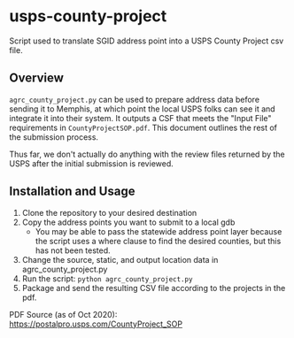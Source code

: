 # usps-county-project

Script used to translate SGID address point into a USPS County Project csv file.

## Overview

`agrc_county_project.py` can be used to prepare address data before sending it to Memphis, at which point the local USPS folks can see it and integrate it into their system. It outputs a CSF that meets the "Input File" requirements in `CountyProjectSOP.pdf`. This document outlines the rest of the submission process.

Thus far, we don't actually do anything with the review files returned by the USPS after the initial submission is reviewed.

## Installation and Usage

1. Clone the repository to your desired destination
1. Copy the address points you want to submit to a local gdb
    - You may be able to pass the statewide address point layer because the script uses a where clause to find the desired counties, but this has not been tested.
1. Change the source, static, and output location data in agrc_county_project.py
1. Run the script: `python agrc_county_project.py`
1. Package and send the resulting CSV file according to the projects in the pdf.

PDF Source (as of Oct 2020): https://postalpro.usps.com/CountyProject_SOP

